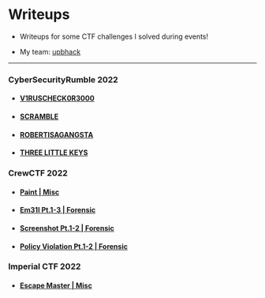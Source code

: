 # Writeups

- Writeups for some CTF challenges I solved during events!

- My team: [upbhack](https://ctftime.org/team/57581)

---

### CyberSecurityRumble 2022
- #### [V1RUSCHECK0R3000](CyberSecurityRumble%202022/V1RUSCHECK0R3000)
- #### [SCRAMBLE](CyberSecurityRumble%202022/SCRAMBLE)
- #### [ROBERTISAGANGSTA](CyberSecurityRumble%202022/ROBERTISAGANGSTA)
- #### [THREE LITTLE KEYS](CyberSecurityRumble%202022/THREELITTLEKEYS)

### CrewCTF 2022
- #### [Paint | Misc](CrewCTF%202022/Paint)
- #### [Em31l Pt.1-3 | Forensic](CrewCTF%202022/Em31l)
- #### [Screenshot Pt.1-2 | Forensic](CrewCTF%202022/Screenshot)
- #### [Policy Violation Pt.1-2 | Forensic](CrewCTF%202022/PolicyViolation)

### Imperial CTF 2022
- #### [Escape Master | Misc](Imperial%20CTF%202022/escapemaster)